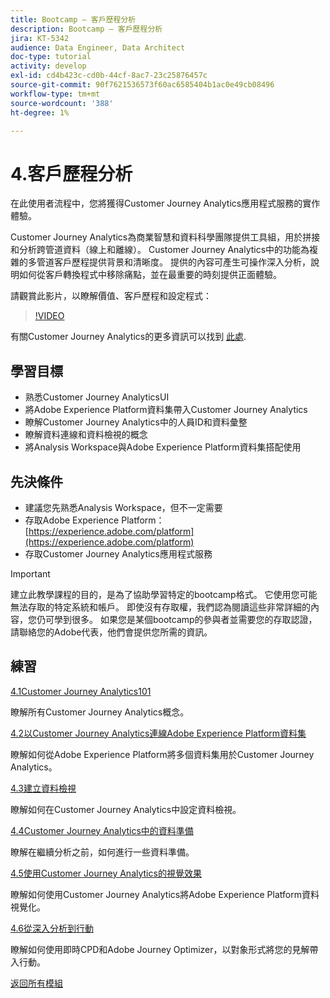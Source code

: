 ```yaml
---
title: Bootcamp — 客戶歷程分析
description: Bootcamp — 客戶歷程分析
jira: KT-5342
audience: Data Engineer, Data Architect
doc-type: tutorial
activity: develop
exl-id: cd4b423c-cd0b-44cf-8ac7-23c25876457c
source-git-commit: 90f7621536573f60ac6585404b1ac0e49cb08496
workflow-type: tm+mt
source-wordcount: '388'
ht-degree: 1%

---
```


# 4.客戶歷程分析

在此使用者流程中，您將獲得Customer Journey Analytics應用程式服務的實作體驗。

Customer Journey Analytics為商業智慧和資料科學團隊提供工具組，用於拼接和分析跨管道資料（線上和離線）。 Customer Journey Analytics中的功能為複雜的多管道客戶歷程提供背景和清晰度。 提供的內容可產生可操作深入分析，說明如何從客戶轉換程式中移除痛點，並在最重要的時刻提供正面體驗。

請觀賞此影片，以瞭解價值、客戶歷程和設定程式：

>[!VIDEO](https://video.tv.adobe.com/v/327188?quality=12&learn=on)

有關Customer Journey Analytics的更多資訊可以找到 [此處](https://spark.adobe.com/page/t62eiRu9l6iWJ/).

## 學習目標

- 熟悉Customer Journey AnalyticsUI
- 將Adobe Experience Platform資料集帶入Customer Journey Analytics
- 瞭解Customer Journey Analytics中的人員ID和資料彙整
- 瞭解資料連線和資料檢視的概念
- 將Analysis Workspace與Adobe Experience Platform資料集搭配使用

## 先決條件

- 建議您先熟悉Analysis Workspace，但不一定需要
- 存取Adobe Experience Platform： [https://experience.adobe.com/platform](https://experience.adobe.com/platform)
- 存取Customer Journey Analytics應用程式服務

>[!IMPORTANT]
>
>建立此教學課程的目的，是為了協助學習特定的bootcamp格式。 它使用您可能無法存取的特定系統和帳戶。 即使沒有存取權，我們認為閱讀這些非常詳細的內容，您仍可學到很多。 如果您是某個bootcamp的參與者並需要您的存取認證，請聯絡您的Adobe代表，他們會提供您所需的資訊。

## 練習

[4.1Customer Journey Analytics101](./ex1.md)

瞭解所有Customer Journey Analytics概念。

[4.2以Customer Journey Analytics連線Adobe Experience Platform資料集](./ex2.md)

瞭解如何從Adobe Experience Platform將多個資料集用於Customer Journey Analytics。

[4.3建立資料檢視](./ex3.md)

瞭解如何在Customer Journey Analytics中設定資料檢視。

[4.4Customer Journey Analytics中的資料準備](./ex4.md)

瞭解在繼續分析之前，如何進行一些資料準備。

[4.5使用Customer Journey Analytics的視覺效果](./ex5.md)

瞭解如何使用Customer Journey Analytics將Adobe Experience Platform資料視覺化。

[4.6從深入分析到行動](./ex6.md)

瞭解如何使用即時CPD和Adobe Journey Optimizer，以對象形式將您的見解帶入行動。

[返回所有模組](../../overview.md)
